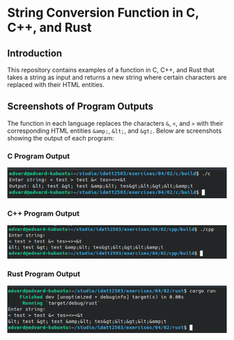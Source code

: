 # String Conversion Function in C, C++, and Rust

## Introduction
This repository contains examples of a function in C, C++, and Rust that takes a string as input and returns a new string where certain characters are replaced with their HTML entities.

## Screenshots of Program Outputs

The function in each language replaces the characters `&`, `<`, and `>` with their corresponding HTML entities `&amp;`, `&lt;`, and `&gt;`. Below are screenshots showing the output of each program:

### C Program Output
![C Program Output](https://github.com/ecschoye/idatt2503/blob/main/exercises/security/04/02/images/c.png)

### C++ Program Output
![C++ Program Output](https://github.com/ecschoye/idatt2503/blob/main/exercises/security/04/02/images/cpp.png)

### Rust Program Output
![Rust Program Output](https://github.com/ecschoye/idatt2503/blob/main/exercises/security/04/02/images/rust.png)
